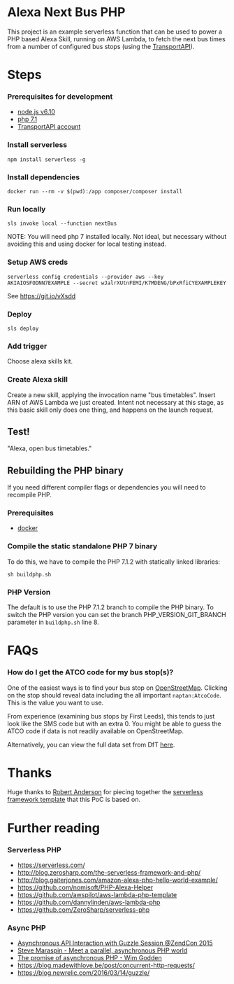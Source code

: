 # Alexa Next Bus PHP

This project is an example serverless function that can be used to power a PHP based Alexa Skill, running on AWS Lambda, to fetch the next bus times from a number of configured bus stops (using the [TransportAPI](https://transportapi.com)). 

# Steps

### Prerequisites for development
- [node.js v6.10](https://nodejs.org)
- [php 7.1](https://secure.php.net/)
- [TransportAPI account](https://developer.transportapi.com/)

### Install serverless

`npm install serverless -g`

### Install dependencies

`docker run --rm -v $(pwd):/app composer/composer install`

### Run locally

`sls invoke local --function nextBus`

NOTE: You will need php 7 installed locally. Not ideal, but necessary without avoiding this and using docker for local testing instead.

### Setup AWS creds

`serverless config credentials --provider aws --key AKIAIOSFODNN7EXAMPLE --secret wJalrXUtnFEMI/K7MDENG/bPxRfiCYEXAMPLEKEY`

See https://git.io/vXsdd

### Deploy

`sls deploy`

### Add trigger

Choose alexa skills kit.

### Create Alexa skill

Create a new skill, applying the invocation name "bus timetables". Insert ARN of AWS Lambda we just created. Intent not necessary at this stage, as this basic skill only does one thing, and happens on the launch request.

## Test!

"Alexa, open bus timetables."

## Rebuilding the PHP binary

If you need different compiler flags or dependencies you will need to recompile PHP.

### Prerequisites
- [docker](https://www.docker.com/)

### Compile the static standalone PHP 7 binary
To do this, we have to compile the PHP 7.1.2 with statically linked libraries:

```shell
sh buildphp.sh
```

### PHP Version
The default is to use the PHP 7.1.2 branch to compile the PHP binary.
To switch the PHP version you can set the branch PHP_VERSION_GIT_BRANCH parameter in `buildphp.sh` line 8.

# FAQs

### How do I get the ATCO code for my bus stop(s)?

One of the easiest ways is to find your bus stop on [OpenStreetMap](https://www.openstreetmap.org/node/496714689). Clicking on the stop should reveal data including the all important `naptan:AtcoCode`. This is the value you want to use.
 
From experience (examining bus stops by First Leeds), this tends to just look like the SMS code but with an extra 0. You might be able to guess the ATCO code if data is not readily available on OpenStreetMap.

Alternatively, you can view the full data set from DfT [here](https://data.gov.uk/dataset/naptan).

# Thanks
Huge thanks to [Robert Anderson](https://twitter.com/8ctopus) for piecing together the [serverless framework template](https://github.com/ZeroSharp/serverless-php) that this PoC is based on.

# Further reading
### Serverless PHP
- https://serverless.com/
- http://blog.zerosharp.com/the-serverless-framework-and-php/
- http://blog.gaiterjones.com/amazon-alexa-php-hello-world-example/
- https://github.com/nomisoft/PHP-Alexa-Helper
- https://github.com/awspilot/aws-lambda-php-template
- https://github.com/dannylinden/aws-lambda-php
- https://github.com/ZeroSharp/serverless-php

### Async PHP
- [Asynchronous API Interaction with Guzzle Session @ZendCon 2015](https://www.youtube.com/watch?v=4J7p0CZ0aQ4)
- [Steve Maraspin - Meet a parallel, asynchronous PHP world](https://www.youtube.com/watch?v=dk-D3g2MD2U) 
- [The promise of asynchronous PHP - Wim Godden](https://www.youtube.com/watch?v=JCE6G_b1-eA&t=466s)
- https://blog.madewithlove.be/post/concurrent-http-requests/
- https://blog.newrelic.com/2016/03/14/guzzle/

